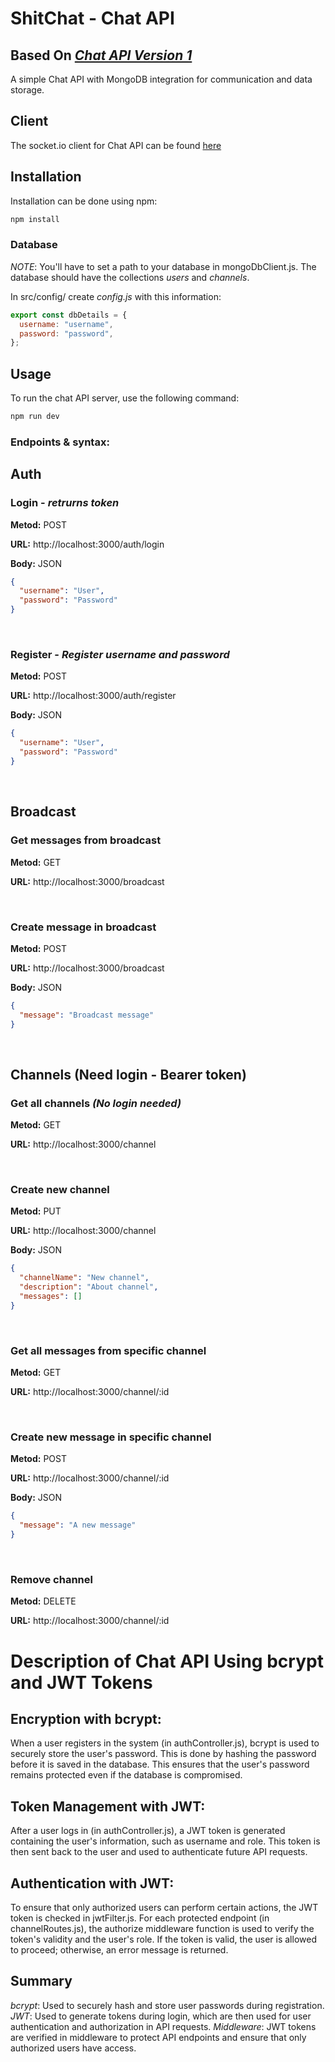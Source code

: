 # **ShitChat** - Chat API

## Based On [_Chat API Version 1_](https://github.com/InternetKungen/chat-API_v1)

A simple Chat API with MongoDB integration for communication and data storage.

## Client

The socket.io client for Chat API can be found [here](https://github.com/InternetKungen/chat-API-http-chat)

## Installation

Installation can be done using npm:

```bash
npm install
```

### Database

_NOTE_: You'll have to set a path to your database in mongoDbClient.js. The database should have the collections _users_ and _channels_.

In src/config/ create _config.js_ with this information:

```javascript
export const dbDetails = {
  username: "username",
  password: "password",
};
```

## Usage

To run the chat API server, use the following command:

```bash
npm run dev
```

### Endpoints & syntax:

## Auth

### Login - _retrurns token_

**Metod:** POST

**URL:** http://localhost:3000/auth/login

**Body:** JSON

```json
{
  "username": "User",
  "password": "Password"
}
```

<br>

### Register - _Register username and password_

**Metod:** POST

**URL:** http://localhost:3000/auth/register

**Body:** JSON

```json
{
  "username": "User",
  "password": "Password"
}
```

<br>

## Broadcast

### Get messages from broadcast

**Metod:** GET

**URL:** http://localhost:3000/broadcast

<br>

### Create message in broadcast

**Metod:** POST

**URL:** http://localhost:3000/broadcast

**Body:** JSON

```json
{
  "message": "Broadcast message"
}
```

<br>

## Channels (Need login - Bearer token)

### Get all channels _(No login needed)_

**Metod:** GET

**URL:** http://localhost:3000/channel

<br>

### Create new channel

**Metod:** PUT

**URL:** http://localhost:3000/channel

**Body:** JSON

```json
{
  "channelName": "New channel",
  "description": "About channel",
  "messages": []
}
```

<br>

### Get all messages from specific channel

**Metod:** GET

**URL:** http://localhost:3000/channel/:id

<br>

### Create new message in specific channel

**Metod:** POST

**URL:** http://localhost:3000/channel/:id

**Body:** JSON

```json
{
  "message": "A new message"
}
```

<br>

### Remove channel

**Metod:** DELETE

**URL:** http://localhost:3000/channel/:id

# Description of Chat API Using bcrypt and JWT Tokens

## Encryption with bcrypt:

When a user registers in the system (in authController.js), bcrypt is used to securely store the user's password. This is done by hashing the password before it is saved in the database. This ensures that the user's password remains protected even if the database is compromised.

## Token Management with JWT:

After a user logs in (in authController.js), a JWT token is generated containing the user's information, such as username and role. This token is then sent back to the user and used to authenticate future API requests.

## Authentication with JWT:

To ensure that only authorized users can perform certain actions, the JWT token is checked in jwtFilter.js. For each protected endpoint (in channelRoutes.js), the authorize middleware function is used to verify the token's validity and the user's role. If the token is valid, the user is allowed to proceed; otherwise, an error message is returned.

## Summary

_bcrypt_: Used to securely hash and store user passwords during registration.
_JWT_: Used to generate tokens during login, which are then used for user authentication and authorization in API requests.
_Middleware_: JWT tokens are verified in middleware to protect API endpoints and ensure that only authorized users have access.

